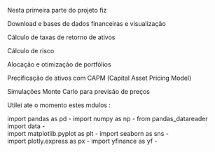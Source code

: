 Nesta primeira parte do projeto fiz

Download e bases de dados financeiras e visualização

Cálculo de taxas de retorno de ativos

Cálculo de risco

Alocação e otimização de portfólios

Precificação de ativos com CAPM (Capital Asset Pricing Model)

Simulações Monte Carlo para previsão de preços

Utilei ate o momento estes mdulos :

import pandas as pd  - 
import numpy as np   -
from pandas_datareader import data  -  
import matplotlib.pyplot as plt     -
import seaborn as sns               -  
import plotly.express as px         -
import yfinance as yf               -


